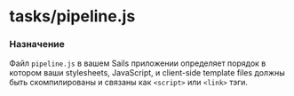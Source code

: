 # tasks/pipeline.js


### Назначение

Файл `pipeline.js` в вашем Sails приложении определяет порядок в котором ваши stylesheets,
JavaScript, и client-side template files должны быть скомпилированы и связаны как `<script>`
или `<link>` тэги.


<docmeta name="displayName" value="pipeline.js">
